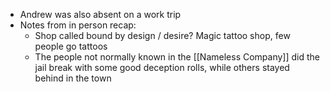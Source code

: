 - Andrew was also absent on a work trip
- Notes from in person recap:
	- Shop called bound by design / desire? Magic tattoo shop, few people go tattoos
	- The people not normally known in the [[Nameless Company]] did the jail break with some good deception rolls, while others stayed behind in the town